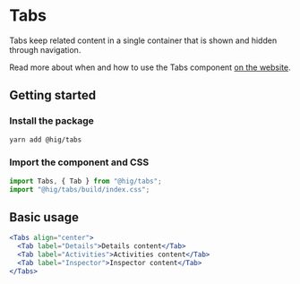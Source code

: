 # Tabs

Tabs keep related content in a single container that is shown and hidden through navigation.

Read more about when and how to use the Tabs component [on the website](https://hig.autodesk.com/web/components/form-elements).

## Getting started

### Install the package

```bash
yarn add @hig/tabs
```

### Import the component and CSS

```js
import Tabs, { Tab } from "@hig/tabs";
import "@hig/tabs/build/index.css";
```

## Basic usage

```jsx
<Tabs align="center">
  <Tab label="Details">Details content</Tab>
  <Tab label="Activities">Activities content</Tab>
  <Tab label="Inspector">Inspector content</Tab>
</Tabs>
```
